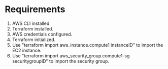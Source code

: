 # Requirements

1. AWS CLI installed.
2. Terraform installed.
3. AWS credentials configured.
4. Terraform initialized.
5. Use "terraform import aws_instance.compute1 instanceID" to import the EC2 instance.
6. Use "terraform import aws_security_group.compute1-sg securitygroupID" to import the security group.
